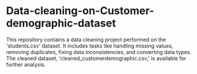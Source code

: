 # Data-cleaning-on-Customer-demographic-dataset
This repository contains a data cleaning project performed on the 'students.csv' dataset. It includes tasks like handling missing values, removing duplicates, fixing data inconsistencies, and converting data types. The cleaned dataset, 'cleaned_customerdemographic.csv,' is available for further analysis.
